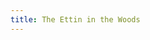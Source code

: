 ```yaml
---
title: The Ettin in the Woods
---
```


<textarea id="source" style="display: none;">

# [The Ettin in the Woods](your-home)

A choose your own adventure style game by **Byron Pendason**

*Version 1.0*

## Your Home

> A blood curdling scream wakes you from your slumber. Your stumble out of your bed and look around. 

Your home is a simple one. Your bed is a cot on the ground, and your mom's cot is on the opposite side of the room. It is empty.

> She is nowhere to be found.

On the west wall is a fireplace. To [the east](front-yard#been-outside) is the door to the outside.

## Front Yard

> You run out into front yard, looking around frantically for your mother.

> Again, she's nowhere to be found.

To [the west](your-home) is your home.

</textarea>
